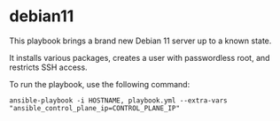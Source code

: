 # debian11

This playbook brings a brand new Debian 11 server up to a known state.

It installs various packages, creates a user with passwordless root, and restricts SSH access.

To run the playbook, use the following command:

`ansible-playbook -i HOSTNAME, playbook.yml --extra-vars "ansible_control_plane_ip=CONTROL_PLANE_IP"`
